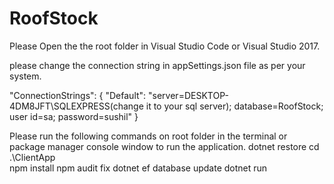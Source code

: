 # RoofStock

Please Open the the root folder in Visual Studio Code or Visual Studio 2017.

please change the connection string in appSettings.json file as per your system.

"ConnectionStrings": {
    "Default": "server=DESKTOP-4DM8JFT\\SQLEXPRESS(change it to your sql server); database=RoofStock; user id=sa; password=sushil"
  }
  
Please run the following commands on root folder in the terminal or package manager console window to run the application.
dotnet restore
cd .\ClientApp\
npm install
npm audit fix
dotnet ef database update
dotnet run

